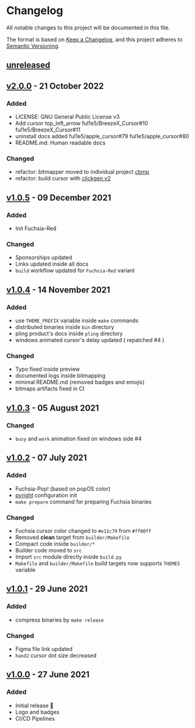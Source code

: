 # Changelog

All notable changes to this project will be documented in this file.

The format is based on [Keep a Changelog](https://keepachangelog.com/en/1.0.0/),
and this project adheres to [Semantic Versioning](https://semver.org/spec/v2.0.0.html).

## [unreleased]

## [v2.0.0] - 21 October 2022

### Added

- LICENSE: GNU General Public License v3
- Add cursor top_left_arrow ful1e5/BreezeX_Cursor#10 ful1e5/BreezeX_Cursor#11
- uninstall docs added ful1e5/apple_cursor#79 ful1e5/apple_cursor#80
- README.md: Human readable docs

### Changed

- refactor: bitmapper moved to individual project [cbmp](https://github.com/ful1e5/cbmp)
- refactor: build cursor with [clickgen v2](https://github.com/ful1e5/clickgen)

## [v1.0.5] - 09 December 2021

### Added

- Init Fuchsia-Red

### Changed

- Sponsorships updated
- Links updated inside all docs
- `build` workflow updated for `Fuchsia-Red` variant

## [v1.0.4] - 14 November 2021

### Added

- use `THEME_PREFIX` variable inside `make` commands
- distributed binaries inside `bin` directory
- pling product's docs inside `pling` directory
- windows animated cursor's delay updated ( repatched #4 )

### Changed

- Typo fixed inside preview
- documented logs inside bitmapping
- minimal README.md (removed badges and emojis)
- bitmaps artifacts fixed in CI

## [v1.0.3] - 05 August 2021

### Changed

- `busy` and `work` animation fixed on windows side #4

## [v1.0.2] - 07 July 2021

### Added

- Fuchsia-Pop! (based on popOS color)
- [pyright](https://github.com/microsoft/pyright/blob/main/docs/configuration.md) configuration init
- `make prepare` command for preparing Fuchsia binaries

### Changed

- Fuchsia cursor color changed to `#e11c79` from `#ff00ff`
- Removed **clean** target from `builder/Makefile`
- Compact code inside `builder/*`
- Builder code moved to `src`
- Import `src` module directly inside `build.py`
- `Makefile` and `builder/Makefile` build targets now supports `THEMES` variable

## [v1.0.1] - 29 June 2021

### Added

- compress binaries by `make release`

### Changed

- Figma file link updated
- `hand2` cursor dot size decreased

## [v1.0.0] - 27 June 2021

### Added

- Initial release 🎊
- Logo and badges
- CI/CD Pipelines

[unreleased]: https://github.com/ful1e5/fuchsia-cursor/compare/v2.0.0...main
[v2.0.0]: https://github.com/ful1e5/fuchsia-cursor/compare/v1.0.5...v2.0.0
[v1.0.5]: https://github.com/ful1e5/fuchsia-cursor/compare/v1.0.4...v1.0.5
[v1.0.4]: https://github.com/ful1e5/fuchsia-cursor/compare/v1.0.3...v1.0.4
[v1.0.3]: https://github.com/ful1e5/fuchsia-cursor/compare/v1.0.2...v1.0.3
[v1.0.2]: https://github.com/ful1e5/fuchsia-cursor/compare/v1.0.1...v1.0.2
[v1.0.1]: https://github.com/ful1e5/fuchsia-cursor/compare/v1.0.0...v1.0.1
[v1.0.0]: https://github.com/ful1e5/fuchsia-cursor/tree/v1.0.0
